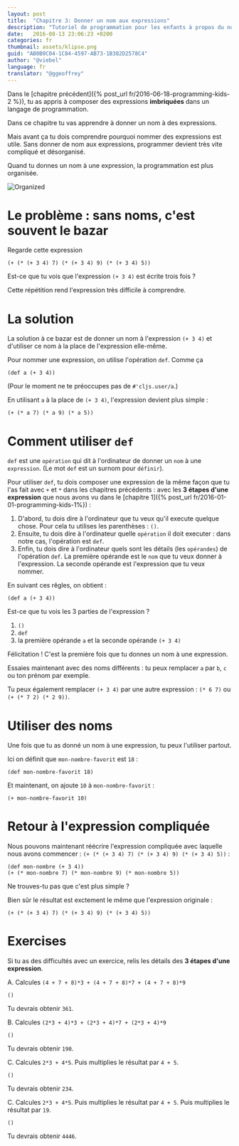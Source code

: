 ```yaml
---
layout: post
title:  "Chapitre 3: Donner un nom aux expressions"
description: "Tutoriel de programmation pour les enfants à propos du nomage des expressions en clojure"
date:   2016-08-13 23:06:23 +0200
categories: fr
thumbnail: assets/klipse.png
guid: "AB0B0C04-1C84-4597-AB73-1B382D2578C4"
author: "@viebel"
language: fr
translator: "@ggeoffrey"
---
```



<!-- --- -->
<!-- layout: post -->
<!-- title:  "Chapter 3: Giving Names to Expressions" -->
<!-- description:  "programming for kids tutorial examples clojure naming expressions" -->
<!-- date:   2016-06-18 21:17:23 +0200 -->
<!-- categories: clojure -->
<!-- thumbnail: assets/klipse.png -->
<!-- guid: "AB0B0C04-1C84-4597-AB73-1B382D2578C4" -->
<!-- author: "@viebel" -->
<!-- --- -->


<!-- In the [previous chapter]({% post_url 2016-06-18-programming-kids-2 %}), you have learned to compose **nested** expressions in computer programming language. -->
Dans le [chapitre précédent]({% post_url fr/2016-06-18-programming-kids-2 %}), tu as appris à composer des expressions **imbriquées** dans un langage de programmation.

<!-- In this chapter, you are going to learn how to name expressions. -->
Dans ce chapitre tu vas apprendre à donner un nom à des expressions.

<!-- But before that, you need to understand why it is important to have the ability to name expressions. One reason is that without naming expressions, computer programming can rapidly become a mess. -->
Mais avant ça tu dois comprendre pourquoi nommer des expressions est utile. Sans donner de nom aux expressions, programmer devient très vite compliqué et désorganisé.

<!-- When you name expressions, computer programming is more organized. -->
Quand tu donnes un nom à une expression, la programmation est plus organisée.

![Organized](/assets/images/organized.jpg)

<!-- # The problem: Without naming expressions, it's sometimes a mess -->

# Le problème : sans noms, c'est souvent le bazar

<!-- Look at this expression -->

Regarde cette expression

~~~klipse
(+ (* (+ 3 4) 7) (* (+ 3 4) 9) (* (+ 3 4) 5))
~~~

<!-- Do you see that the expression `(+ 3 4)` is repeated three times? -->
Est-ce que tu vois que l'expression `(+ 3 4)` est écrite trois fois ?

<!-- This repetition makes the expression very hard to understand. -->
Cette répétition rend l'expression très difficile à comprendre.

<!-- # The solution -->

# La solution

<!-- The solution to this mess is give a name to the expression `(+ 3 4)` and to use its name instead of the expression itself. -->
La solution à ce bazar est de donner un nom à l'expression `(+ 3 4)` et d'utiliser ce nom à la place de l'expression elle-même.

<!-- In order to name name expressions, we use the `def` operation. Like this -->
Pour nommer une expression, on utilise l'opération `def`. Comme ça

~~~klipse
(def a (+ 3 4))
~~~

<!-- (For the moment, don't pay attention to `#'cljs.user/a`.) -->
(Pour le moment ne te préoccupes pas de `#'cljs.user/a`.)

<!-- And using `a` instead of `(+ 3 4)` our expression becomes simpler: -->
En utilisant `a` à la place de `(+ 3 4)`, l'expression devient plus simple :

~~~klipse
(+ (* a 7) (* a 9) (* a 5))
~~~

<!-- # How to use `def` -->

# Comment utiliser `def`

<!-- `def` is the `operation` that tells the computer to give a `name` to an `expression`. (The word `def` is a shorthand for `define`). -->
`def` est une `opération` qui dit à l'ordinateur de donner un `nom` à une `expression`. (Le mot `def` est un surnom pour `définir`).

<!-- In order to use `def`, you need to compose an expression in the same way that you did with `+` and `*` in the previous chapters: with the **3 steps of an expression** that we introduced in [chapter 1]({% post_url 2016-01-01-programming-kids-1%}): -->
Pour utiliser `def`, tu dois composer une expression de la même façon que tu l'as fait avec `+` et `*` dans les chapitres précédents : avec les **3 étapes d'une expression** que nous avons vu dans le [chapitre 1]({% post_url fr/2016-01-01-programming-kids-1%}) :

<!-- 1. First, you need to tell the computer that you want it to execute something. For that you use the parenthesis: `()`. -->
<!-- 2. Then, you need to tell the computer what `operation` you want it to execute: in our case, the operation is `def`. -->
<!-- 3. Finally, you need to tell the computer what are the details of the `operands` for `def` operation: the first operand is the `name` you want to give to the expression and the second operand is the `expression` you want to name. -->

1. D'abord, tu dois dire à l'ordinateur que tu veux qu'il execute quelque chose. Pour cela tu utilises les parenthèses : `()`.
2. Ensuite, tu dois dire à l'ordinateur quelle `opération` il doit executer : dans notre cas, l'opération est `def`.
3. Enfin, tu dois dire à l'ordinateur quels sont les détails (les `opérandes`) de l'opération `def`. La première opérande est le `nom` que tu veux donner à l'expression. La seconde opérande est l'expression que tu veux nommer.

<!-- Combining all of that, we get: -->
En suivant ces rêgles, on obtient :

~~~klipse
(def a (+ 3 4))
~~~

<!-- Can you see the 3 parts of the expression? -->
Est-ce que tu vois les 3 parties de l'expression ?

<!-- 1. `()` -->
<!-- 2. `def` -->
<!-- 3. first operand: `a`, second operand `(+ 3 4)` -->

1. `()`
2. `def`
3. la première opérande `a` et la seconde opérande `(+ 3 4)`

<!-- Congratulations! This is the first time you gave a name to an **expression**. -->
Félicitation ! C'est la première fois que tu donnes un nom à une expression.

<!-- Now, try to use different names:  for instance, you could replace `a` by `b`, `c` or your firstname. -->
Essaies maintenant avec des noms différents : tu peux remplacer `a` par `b`, `c` ou ton prénom par exemple.

<!-- You can also replace `(+ 3 4)` by another expression: `(* 6 7)` or `(+ (* 7 2) (* 2 9))`. -->
Tu peux également remplacer `(+ 3 4)` par une autre expression : `(* 6 7)` ou `(+ (* 7 2) (* 2 9))`.

<!-- # Using names -->

# Utiliser des noms

<!-- Once you give a name to an expression, you can use it everywhere. -->
Une fois que tu as donné un nom à une expression, tu peux l'utiliser partout.


<!-- Here, we define `my-favourite-number` to be `18`: -->
Ici on définit que `mon-nombre-favorit` est `18` :

~~~klipse
(def mon-nombre-favorit 18)
~~~

<!-- And now, we add `10` to `my-favourite-number`: -->
Et maintenant, on ajoute `10` à `mon-nombre-favorit` :

~~~klipse
(+ mon-nombre-favorit 10)
~~~

<!-- # Back to the complicated expression -->

# Retour à l'expression compliquée

<!-- Now, we can re-write the complicated expression we started with: `(+ (* (+ 3 4) 7) (* (+ 3 4) 9) (* (+ 3 4) 5))`: -->
Nous pouvons maintenant réécrire l'expression compliquée avec laquelle nous avons commencer : `(+ (* (+ 3 4) 7) (* (+ 3 4) 9) (* (+ 3 4) 5))` :

~~~klipse
(def mon-nombre (+ 3 4))
(+ (* mon-nombre 7) (* mon-nombre 9) (* mon-nombre 5))
~~~

<!-- Do you agree that it looks much simpler? -->
Ne trouves-tu pas que c'est plus simple ?

<!-- Of course, it gives exactly the same result as the original expression: -->
Bien sûr le résultat est exctement le même que l'expression originale :

~~~klipse
(+ (* (+ 3 4) 7) (* (+ 3 4) 9) (* (+ 3 4) 5))
~~~


# Exercises

<!-- If you are having difficulties with one exercise, read again the details of the **3 steps of an expression**. -->
Si tu as des difficultés avec un exercice, relis les détails des **3 étapes d'une expression**.

<!-- A. Calculate `(4 + 7 + 8)*3 + (4 + 7 + 8)*7 + (4 + 7 + 8)*9` -->
A. Calcules `(4 + 7 + 8)*3 + (4 + 7 + 8)*7 + (4 + 7 + 8)*9`

~~~klipse
()
~~~

<!-- You should get `361`. -->
Tu devrais obtenir `361`.

<!-- B. Calculate `(2*3 + 4)*3 + (2*3 + 4)*7 + (2*3 + 4)*9` -->
B. Calcules `(2*3 + 4)*3 + (2*3 + 4)*7 + (2*3 + 4)*9`

~~~klipse
()
~~~

<!-- You should get `190`. -->
Tu devrais obtenir `190`.

<!-- C. Calculate `2*3 + 4*5`. Then multiply the result by `4 + 5`. -->
C. Calcules `2*3 + 4*5`. Puis multiplies le résultat par `4 + 5`.

~~~klipse
()
~~~

<!-- You should get: `234`. -->
Tu devrais obtenir `234`.


<!-- C. Calculate `2*3 + 4*5`. Then multiply the result by `4 + 5`. Then multiply the result by `19`. -->
C. Calcules `2*3 + 4*5`. Puis multiplies le résultat par `4 + 5`. Puis multiplies le résultat par `19`.

~~~klipse
()
~~~


<!-- You should get: `4446`. -->
Tu devrais obtenir `4446`.
